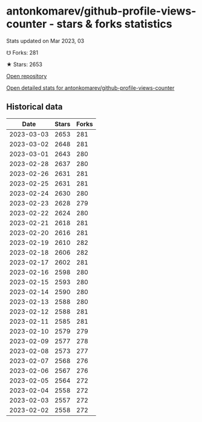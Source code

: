 # antonkomarev/github-profile-views-counter - stars & forks statistics

Stats updated on Mar 2023, 03

☋ Forks: 281

★ Stars: 2653

[Open repository](https://github.com/antonkomarev/github-profile-views-counter)

[Open detailed stats for antonkomarev/github-profile-views-counter](https://reviewgithub.com/rep/antonkomarev/github-profile-views-counter)

## Historical data
| Date | Stars | Forks |
|------|-------|-------|
| 2023-03-03 | 2653 | 281 | 
| 2023-03-02 | 2648 | 281 | 
| 2023-03-01 | 2643 | 280 | 
| 2023-02-28 | 2637 | 280 | 
| 2023-02-26 | 2631 | 281 | 
| 2023-02-25 | 2631 | 281 | 
| 2023-02-24 | 2630 | 280 | 
| 2023-02-23 | 2628 | 279 | 
| 2023-02-22 | 2624 | 280 | 
| 2023-02-21 | 2618 | 281 | 
| 2023-02-20 | 2616 | 281 | 
| 2023-02-19 | 2610 | 282 | 
| 2023-02-18 | 2606 | 282 | 
| 2023-02-17 | 2602 | 281 | 
| 2023-02-16 | 2598 | 280 | 
| 2023-02-15 | 2593 | 280 | 
| 2023-02-14 | 2590 | 280 | 
| 2023-02-13 | 2588 | 280 | 
| 2023-02-12 | 2588 | 281 | 
| 2023-02-11 | 2585 | 281 | 
| 2023-02-10 | 2579 | 279 | 
| 2023-02-09 | 2577 | 278 | 
| 2023-02-08 | 2573 | 277 | 
| 2023-02-07 | 2568 | 276 | 
| 2023-02-06 | 2567 | 276 | 
| 2023-02-05 | 2564 | 272 | 
| 2023-02-04 | 2558 | 272 | 
| 2023-02-03 | 2557 | 272 | 
| 2023-02-02 | 2558 | 272 | 

